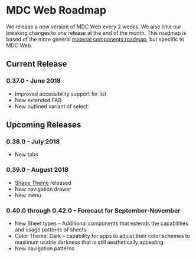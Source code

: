 # MDC Web Roadmap
We release a new version of MDC Web every 2 weeks. We also limit our breaking changes to one release at the end of the month. This roadmap is based of the more general [material components roadmap](https://github.com/material-components/material-components/blob/develop/ROADMAP.md), but specific to MDC Web.

## Current Release
### 0.37.0 - June 2018
- Improved accessibility support for list
- New extended FAB
- New outlined variant of select

## Upcoming Releases
### 0.38.0 - July 2018
- New tabs

### 0.39.0 - August 2018
- [Shape Theme](https://material.io/go/design-shape) released 
- New navigation drawer
- New menu

### 0.40.0 through 0.42.0 - Forecast for September-November
- New Sheet types – Additional components that extends the capabilities and usage patterns of sheets
- Color Theme: Dark – capability for apps to adjust their color schemes to maximum usable darkness that is still aesthetically appealing
- New navigation patterns